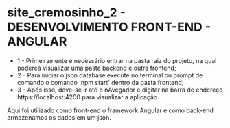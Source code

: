 # site_cremosinho_2 - DESENVOLVIMENTO FRONT-END - ANGULAR 
- 1 - Primeiramente é necessário entrar na pasta raiz do projeto, na qual podereá visualizar uma pasta backend e outra frontend;
- 2 - Para iniciar o json database execute no terminal ou prompt de comando o comando 'npm start' dentro da pasta frontend;
- 3 - Após isso, deve-se ir até o nAvegador e digitar na barra de endereço https://localhost:4200 para visualizar a aplicação.

Aqui foi utilizado como front-end o framework Angular e como back-end armazenamos os dados em um json.
